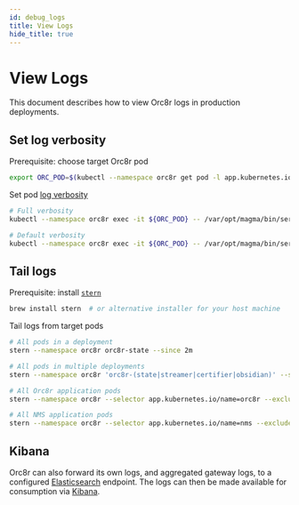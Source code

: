 ```yaml
---
id: debug_logs
title: View Logs
hide_title: true
---
```


# View Logs

This document describes how to view Orc8r logs in production deployments.

## Set log verbosity

Prerequisite: choose target Orc8r pod

```sh
export ORC_POD=$(kubectl --namespace orc8r get pod -l app.kubernetes.io/component=orchestrator -o jsonpath='{.items[0].metadata.name}')
```

Set pod [log verbosity](https://pkg.go.dev/github.com/golang/glog#V)

```sh
# Full verbosity
kubectl --namespace orc8r exec -it ${ORC_POD} -- /var/opt/magma/bin/service303_cli log_verbosity 10 obsidian

# Default verbosity
kubectl --namespace orc8r exec -it ${ORC_POD} -- /var/opt/magma/bin/service303_cli log_verbosity 0 obsidian
```

## Tail logs

Prerequisite: install [`stern`](https://github.com/stern/stern)

```sh
brew install stern  # or alternative installer for your host machine
```

Tail logs from target pods

```sh
# All pods in a deployment
stern --namespace orc8r orc8r-state --since 2m

# All pods in multiple deployments
stern --namespace orc8r 'orc8r-(state|streamer|certifier|obsidian)' --since 2m

# All Orc8r application pods
stern --namespace orc8r --selector app.kubernetes.io/name=orc8r --exclude-container nginx --since 2m

# All NMS application pods
stern --namespace orc8r --selector app.kubernetes.io/name=nms --exclude-container nginx --since 2m
```

## Kibana

Orc8r can also forward its own logs, and aggregated gateway logs, to a configured [Elasticsearch](https://www.elastic.co/what-is/elasticsearch) endpoint. The logs can then be made available for consumption via [Kibana](https://www.elastic.co/what-is/kibana).
